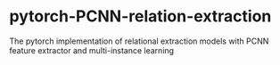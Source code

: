 # pytorch-PCNN-relation-extraction
The pytorch implementation of relational extraction models with PCNN feature extractor and multi-instance learning
